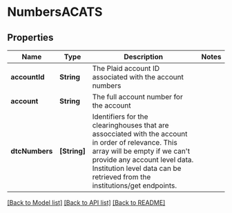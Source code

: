 # NumbersACATS

## Properties
Name | Type | Description | Notes
------------ | ------------- | ------------- | -------------
**accountId** | **String** | The Plaid account ID associated with the account numbers | 
**account** | **String** | The full account number for the account | 
**dtcNumbers** | **[String]** | Identifiers for the clearinghouses that are assocciated with the account in order of relevance. This array will be empty if we can&#39;t provide any account level data. Institution level data can be retrieved from the institutions/get endpoints. | 

[[Back to Model list]](../README.md#documentation-for-models) [[Back to API list]](../README.md#documentation-for-api-endpoints) [[Back to README]](../README.md)


